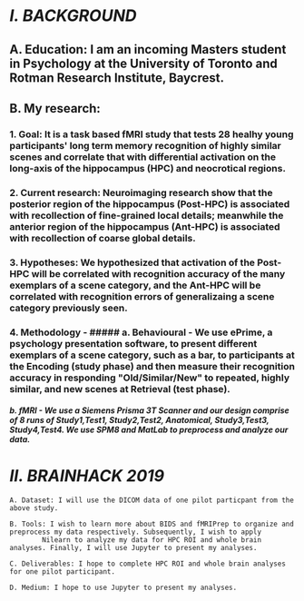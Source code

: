 # *I. BACKGROUND*

## A. Education: I am an incoming Masters student in Psychology at the University of Toronto and Rotman Research Institute, Baycrest. 
  
## B. My research: 
       
### 1. Goal: It is a task based fMRI study that tests 28 healhy young participants' long term memory recognition of highly similar scenes and correlate that with differential activation on the long-axis of the hippocampus (HPC) and neocrotical regions. 
       
### 2. Current research: Neuroimaging research show that the posterior region of the hippocampus (Post-HPC) is associated with recollection of fine-grained local details; meanwhile the anterior region of the hippocampus (Ant-HPC) is associated with recollection of coarse global details.
 
### 3. Hypotheses: We hypothesized that activation of the Post-HPC will be correlated with recognition accuracy of the many exemplars of a scene category, and the Ant-HPC will be correlated with recognition errors of generalizaing a scene category previously seen.
       
### 4. Methodology - ##### a. Behavioural - We use ePrime, a psychology presentation software, to present different exemplars of a scene category, such as a bar, to participants at the Encoding (study phase) and then measure their recognition accuracy in responding "Old/Similar/New" to repeated, highly similar, and new scenes at Retrieval (test phase).

##### b. fMRI - We use a Siemens Prisma 3T Scanner and our design comprise of 8 runs of Study1,Test1, Study2,Test2, Anatomical, Study3,Test3, Study4,Test4. We use SPM8 and MatLab to preprocess and analyze our data.
                                  
# *II. BRAINHACK 2019*

    A. Dataset: I will use the DICOM data of one pilot particpant from the above study.

    B. Tools: I wish to learn more about BIDS and fMRIPrep to organize and preprocess my data respectively. Subsequently, I wish to apply 
            Nilearn to analyze my data for HPC ROI and whole brain analyses. Finally, I will use Jupyter to present my analyses.

    C. Deliverables: I hope to complete HPC ROI and whole brain analyses for one pilot participant.
  
    D. Medium: I hope to use Jupyter to present my analyses.
